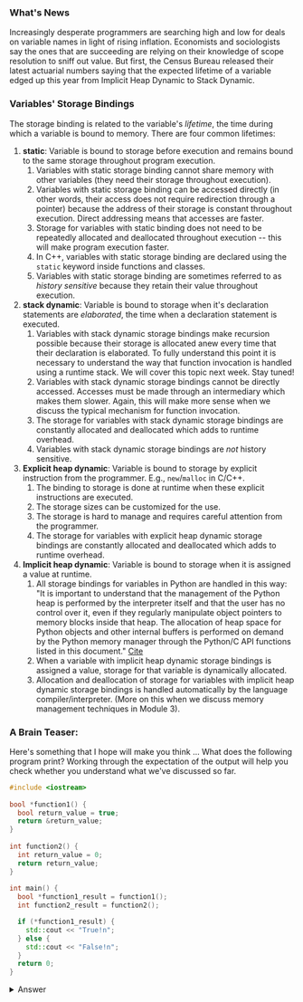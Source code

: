 ### What's News

Increasingly desperate programmers are searching high and low for deals on variable names in light of rising inflation. Economists and sociologists say the ones that are succeeding are relying on their knowledge of scope resolution to sniff out value. But first, the Census Bureau released their latest actuarial numbers saying that the expected lifetime of a variable edged up this year from Implicit Heap Dynamic to Stack Dynamic.

### Variables' Storage Bindings

The storage binding is related to the variable's _lifetime_, the time during which a variable is bound to memory. There are four common lifetimes:

1. **static**: Variable is bound to storage before execution and remains bound to the same storage throughout program execution.
    1. Variables with static storage binding cannot share memory with other variables (they need their storage throughout execution).
    2. Variables with static storage binding can be accessed directly (in other words, their access does not require redirection through a pointer) because the address of their storage is constant throughout execution. Direct addressing means that accesses are faster.
    3. Storage for variables with static binding does not need to be repeatedly allocated and deallocated throughout execution -- this will make program execution faster.
    4. In C++, variables with static storage binding are declared using the `static` keyword inside functions and classes.
    5. Variables with static storage binding are sometimes referred to as _history sensitive_ because they retain their value throughout execution.
2.  **stack dynamic**: Variable is bound to storage when it's declaration statements are _elaborated_, the time when a declaration statement is executed.
    1. Variables with stack dynamic storage bindings make recursion possible because their storage is allocated anew every time that their declaration is elaborated. To fully understand this point it is necessary to understand the way that function invocation is handled using a runtime stack. We will cover this topic next week. Stay tuned!
    2. Variables with stack dynamic storage bindings cannot be directly accessed. Accesses must be made through an intermediary which makes them slower. Again, this will make more sense when we discuss the typical mechanism for function invocation.
    3. The storage for variables with stack dynamic storage bindings are constantly allocated and deallocated which adds to runtime overhead.
    4. Variables with stack dynamic storage bindings are _not_ history sensitive.
3.  **Explicit heap dynamic**: Variable is bound to storage by explicit instruction from the programmer. E.g., `new`/`malloc` in C/C++.
    1. The binding to storage is done at runtime when these explicit instructions are executed.
    2. The storage sizes can be customized for the use.
    3. The storage is hard to manage and requires careful attention from the programmer.
    4. The storage for variables with explicit heap dynamic storage bindings are constantly allocated and deallocated which adds to runtime overhead.
4. **Implicit heap dynamic**: Variable is bound to storage when it is assigned a value at runtime.
    1. All storage bindings for variables in Python are handled in this way: "It is important to understand that the management of the Python heap is performed by the interpreter itself and that the user has no control over it, even if they regularly manipulate object pointers to memory blocks inside that heap. The allocation of heap space for Python objects and other internal buffers is performed on demand by the Python memory manager through the Python/C API functions listed in this document." [Cite](https://docs.python.org/3/c-api/memory.html) 
    2. When a variable with implicit heap dynamic storage bindings is assigned a value, storage for that variable is dynamically allocated.
    3. Allocation and deallocation of storage for variables with implicit heap dynamic storage bindings is handled automatically by the language compiler/interpreter. (More on this when we discuss memory management techniques in Module 3).

### A Brain Teaser:

Here's something that I hope will make you think ... What does the following program print? Working through the expectation of the output will help you check whether you understand what we've discussed so far.

```C++
#include <iostream>
 
bool *function1() {
  bool return_value = true;
  return &return_value;
}
 
int function2() {
  int return_value = 0;
  return return_value;
}
 
int main() {
  bool *function1_result = function1();
  int function2_result = function2();

  if (*function1_result) {
    std::cout << "True!n";
  } else {
    std::cout << "False!n";
  }
  return 0;
}
```

<details><summary>Answer</summary>

The program contains undefined behavior (!!). `function1` returns a pointer to a variable whose lifetime is stack dynamic. As a result, the lifetime of that variable ends when the function completes execution. Therefore, the storage associated with that variable is given back to the system for reuse by another variable. 

However, back in `main`, we dereference that pointer, assuming that the target of the pointer is to memory that we still own. Because that is not the case, the pointer is considered invalid and

> Indirection through an invalid pointer value and passing an invalid pointer value to a deallocation function have undefined behavior.

Sad trombone.

</details>
